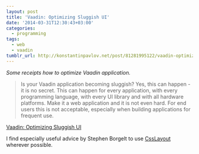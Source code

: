 ```yaml
---
layout: post
title: 'Vaadin: Optimizing Sluggish UI'
date: '2014-03-31T12:30:43+03:00'
categories:
  - programming
tags:
  - web
  - vaadin
tumblr_url: http://konstantinpavlov.net/post/81281995122/vaadin-optimizing-sluggish-ui
---
```

_Some receipts how to optimize Vaadin application._

> Is your Vaadin application becoming sluggish? Yes, this can happen - it is no secret. This can happen for every application, with every programming language, with every UI library and with all hardware platforms. Make it a web application and it is not even hard. For end users this is not acceptable, especially when building applications for frequent use.
<!--more-->
[Vaadin: Optimizing Sluggish UI](https://vaadin.com/wiki/-/wiki/Main/Optimizing+Sluggish+UI)

I find especially useful advice by Stephen Borgelt to use [CssLayout](https://vaadin.com/book/-/page/layout.csslayout.html) wherever possible.
